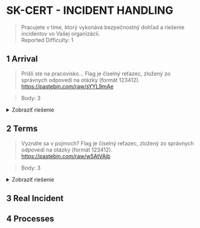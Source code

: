 # SK-CERT - INCIDENT HANDLING
> Pracujete v tíme, ktorý vykonáva bezpečnostný dohľad a riešenie incidentov vo Vašej organizácii. </br>
Reported Difficulty: 1

## 1 Arrival
> Prišli ste na pracovisko… Flag je číselný reťazec, zložený zo správnych odpovedí na otázky (formát 123412). https://pastebin.com/raw/sYYL9mAe

> Body: 3

<details>
<summary>Zobraziť riešenie</summary>

Na vašom počítači beží viacero aplikácií. Ktorá je najdôležitejšia pre vašu prácu?
1. EDR
2. Antivírus
3. SOAR
4. WAF

Kolega vám odovzdáva agendu z predchádzajúcej smeny. Čô vás nebude zaujímať?
1. Počet zistených incidentov
2. Počet vírusov
3. Aktuálne otvorené tikety
4. Intenzita udalostí a trendy

Čo otvoríte ako prvé
1. Tiketový systém
2. Terminál
3. Textový editor
4. Dokumentáciu k riešeniu incidentov

Najdôležitejší atribút vášho počítača je
1. Verzia operačného systému
2. Dostupnosť USB portov
3. Kapacita voľného miesta na disku v GB
4. 4 pripojené monitory

Na prácu v SOC potrebujete
1. Termosku s čajom
2. Certifikát CEH
3. Zápisník a pero
4. Procesy

Prebieha DDoS útok! Ktorú možnosť nevyužijete
1. Komunikácia
2. Eskalácia
3. Forenzia
4. Korelácia

```
flag: 321443
```
</details>

## 2 Terms
> Vyznáte sa v pojmoch? Flag je číselný reťazec, zložený zo správnych odpovedí na otázky (formát 123412). https://pastebin.com/raw/w5AtVAjb

> Body: 3

<details>
<summary>Zobraziť riešenie</summary>

XSS nespôsobí
1. reštart servera
2. únik informácií
3. nedostupnosť stránky
4. príležitosť pre lateral movement

SQL injekcii nezabráni
1. patch manažment
2. escapovanie
3. WAF
4. antivírus

SMTP command injection útok obsahuje
1. znaky "%0d%0a"
2. znak "@" (at)
3. znak "." (bodka)
4. znak "'" (apostrof)

V DNS trafficu vieme identifikovať
1. MAC adresu DNS servera
2. signalizáciu CobaltStrike
3. HawkEye keylogger
4. CVE-2022-29054 (Fortinet DNS a DHCP zraniteľnosť)

Aké sú najľahšie spracovateľné IOC
1. DNS meno
2. e-mailová adresa
3. kľúč windows registry
4. IP adresa

CSRF účinne zabráni
1. zákaz javascriptu
2. správny cookie atribút
3. neexpirovaný JWT token
4. Plošne nasadené DLP (klienti aj server)

Zamkol som tento scenár lebo som 20x vložil nesprávnu odpoveď.

```
flag: N/A
```
</details>

## 3 Real Incident
## 4 Processes




